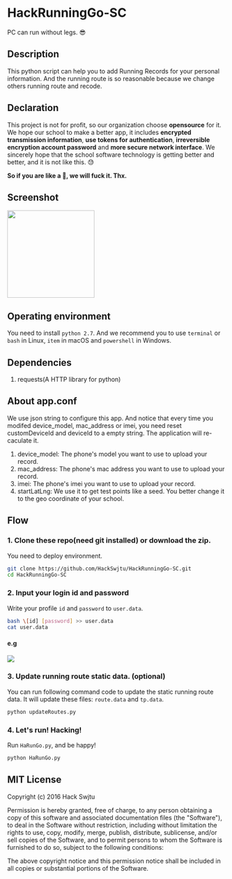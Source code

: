 # HackRunningGo-SC
PC can run without legs. 😎

## Description

This python script can help you to add Running Records for your personal information. And the running route is so reasonable because we change others running route and recode.

## Declaration

This project is not for profit, so our organization choose **opensource** for it. 
We hope our school to make a better app, it includes **encrypted transmission information**, **use tokens for authentication**, **irreversible encryption account password** and **more secure network interface**. We sincerely hope that the school software technology is getting better and better, and it is not like this. 😓

**So if you are like a 💩, we will fuck it. Thx.**


## Screenshot

<img src="/screenshot/ss.png" width="200px" />

## Operating environment

You need to install `python 2.7`. 
And we recommend you to use `terminal` or `bash` in Linux, `item` in macOS and `powershell` in Windows.

## Dependencies

1. requests(A HTTP library for python)

## About app.conf

We use json string to configure this app. And notice that every time you modifed device_model, mac_address or imei, you need reset customDeviceId and deviceId to a empty string. The application will re-caculate it.

1. device_model: The phone's model you want to use to upload your record.
2. mac_address: The phone's mac address you want to use to upload your record.
3. imei: The phone's imei you want to use to upload your record.
4. startLatLng: We use it to get test points like a seed. You better change it to the geo coordinate of your school.

## Flow

### 1. Clone these repo(need git installed) or download the zip.

You need to deploy environment. 

```bash
git clone https://github.com/HackSwjtu/HackRunningGo-SC.git 
cd HackRunningGo-SC
```


### 2. Input your login id and password

Write your profile `id` and `password` to `user.data`.

```bash
bash \[id] [password] >> user.data
cat user.data
```

#### e.g

![](/screenshot/ss2.png)


### 3. Update running route static data. (optional)

You can run following command code to update the static running route data. It will update these files: `route.data` and `tp.data`.

```bash
python updateRoutes.py
```


### 4. Let's run! Hacking!

Run `HaRunGo.py`, and be happy! 

```bash
python HaRunGo.py
```

## MIT License

Copyright (c) 2016 Hack Swjtu

Permission is hereby granted, free of charge, to any person obtaining a copy
of this software and associated documentation files (the "Software"), to deal
in the Software without restriction, including without limitation the rights
to use, copy, modify, merge, publish, distribute, sublicense, and/or sell
copies of the Software, and to permit persons to whom the Software is
furnished to do so, subject to the following conditions:

The above copyright notice and this permission notice shall be included in all
copies or substantial portions of the Software.







